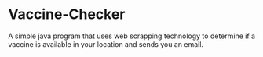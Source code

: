 # Vaccine-Checker
A simple java program that uses web scrapping technology to determine if a vaccine is available in your location and sends you an email.
